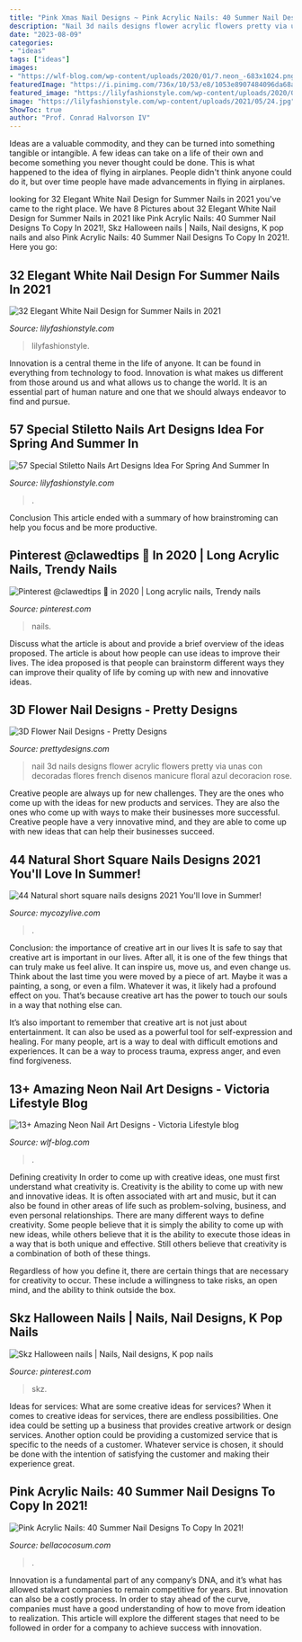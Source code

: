 ```yaml
---
title: "Pink Xmas Nail Designs ~ Pink Acrylic Nails: 40 Summer Nail Designs To Copy In 2021!"
description: "Nail 3d nails designs flower acrylic flowers pretty via unas con decoradas flores french disenos manicure floral azul decoracion rose"
date: "2023-08-09"
categories:
- "ideas"
tags: ["ideas"]
images:
- "https://wlf-blog.com/wp-content/uploads/2020/01/7.neon_-683x1024.png"
featuredImage: "https://i.pinimg.com/736x/10/53/e8/1053e8907484096da68aa75ed5efe74e.jpg"
featured_image: "https://lilyfashionstyle.com/wp-content/uploads/2020/04/22-14.jpg"
image: "https://lilyfashionstyle.com/wp-content/uploads/2021/05/24.jpg"
ShowToc: true
author: "Prof. Conrad Halvorson IV"
---
```



Ideas are a valuable commodity, and they can be turned into something tangible or intangible. A few ideas can take on a life of their own and become something you never thought could be done. This is what happened to the idea of flying in airplanes. People didn't think anyone could do it, but over time people have made advancements in flying in airplanes.

	

		
looking for 32 Elegant White Nail Design for Summer Nails in 2021 you've came to the right place. We have 8 Pictures about 32 Elegant White Nail Design for Summer Nails in 2021 like Pink Acrylic Nails: 40 Summer Nail Designs To Copy In 2021!, Skz Halloween nails | Nails, Nail designs, K pop nails and also Pink Acrylic Nails: 40 Summer Nail Designs To Copy In 2021!. Here you go:
		
    
## 32 Elegant White Nail Design For Summer Nails In 2021

<img loading=lazy src="https://lilyfashionstyle.com/wp-content/uploads/2021/05/24.jpg" onerror="this.onerror=null;this.src='https://tse4.mm.bing.net/th?id=OIP.Vm5MYud5A0Zo1BhzSnwx2AHaLH&amp;pid=15.1';" alt="32 Elegant White Nail Design for Summer Nails in 2021">

_Source: lilyfashionstyle.com_

>lilyfashionstyle. 

	

Innovation is a central theme in the life of anyone. It can be found in everything from technology to food. Innovation is what makes us different from those around us and what allows us to change the world. It is an essential part of human nature and one that we should always endeavor to find and pursue.

    
## 57 Special Stiletto Nails Art Designs Idea For Spring And Summer In

<img loading=lazy src="https://lilyfashionstyle.com/wp-content/uploads/2020/04/22-14.jpg" onerror="this.onerror=null;this.src='https://tse4.mm.bing.net/th?id=OIP.CuKltN4Y7j7HPoa9rgdg9wHaKh&amp;pid=15.1';" alt="57 Special Stiletto Nails Art Designs Idea For Spring And Summer In">

_Source: lilyfashionstyle.com_

>. 

	

Conclusion
This article ended with a summary of how brainstroming can help you focus and be more productive.

    
## Pinterest @clawedtips 💖 In 2020 | Long Acrylic Nails, Trendy Nails

<img loading=lazy src="https://i.pinimg.com/736x/bc/b1/8f/bcb18f11db911f891976962dfa5ca31f.jpg" onerror="this.onerror=null;this.src='https://tse3.mm.bing.net/th?id=OIP.lOvdSCJvlbtKpNrwJMF-gwHaHa&amp;pid=15.1';" alt="Pinterest @clawedtips 💖 in 2020 | Long acrylic nails, Trendy nails">

_Source: pinterest.com_

>nails. 

	

Discuss what the article is about and provide a brief overview of the ideas proposed.
The article is about how people can use ideas to improve their lives. The idea proposed is that people can brainstorm different ways they can improve their quality of life by coming up with new and innovative ideas.

    
## 3D Flower Nail Designs - Pretty Designs

<img loading=lazy src="http://www.prettydesigns.com/wp-content/uploads/2014/07/Blue-Nails1.jpg" onerror="this.onerror=null;this.src='https://tse1.mm.bing.net/th?id=OIP.eZvL7tmTXA7OdjUkIRRcqAHaJ4&amp;pid=15.1';" alt="3D Flower Nail Designs - Pretty Designs">

_Source: prettydesigns.com_

>nail 3d nails designs flower acrylic flowers pretty via unas con decoradas flores french disenos manicure floral azul decoracion rose. 

	

Creative people are always up for new challenges. They are the ones who come up with the ideas for new products and services. They are also the ones who come up with ways to make their businesses more successful. Creative people have a very innovative mind, and they are able to come up with new ideas that can help their businesses succeed.

    
## 44 Natural Short Square Nails Designs 2021 You&#039;ll Love In Summer!

<img loading=lazy src="https://mycozylive.com/wp-content/uploads/2021/04/11-14.jpg" onerror="this.onerror=null;this.src='https://tse1.mm.bing.net/th?id=OIP.4d426fT8MIGtZN2So2wHygHaLH&amp;pid=15.1';" alt="44 Natural short square nails designs 2021 You&#039;ll love in Summer!">

_Source: mycozylive.com_

>. 

	

Conclusion: the importance of creative art in our lives
It is safe to say that creative art is important in our lives. After all, it is one of the few things that can truly make us feel alive. It can inspire us, move us, and even change us.
Think about the last time you were moved by a piece of art. Maybe it was a painting, a song, or even a film. Whatever it was, it likely had a profound effect on you. That’s because creative art has the power to touch our souls in a way that nothing else can.

It’s also important to remember that creative art is not just about entertainment. It can also be used as a powerful tool for self-expression and healing. For many people, art is a way to deal with difficult emotions and experiences. It can be a way to process trauma, express anger, and even find forgiveness.

    
## 13+ Amazing Neon Nail Art Designs - Viсtoria Lifestyle Blog

<img loading=lazy src="https://wlf-blog.com/wp-content/uploads/2020/01/7.neon_-683x1024.png" onerror="this.onerror=null;this.src='https://tse2.mm.bing.net/th?id=OIP.YgRhdvmJL_wkdIWTSo7A9QHaLG&amp;pid=15.1';" alt="13+ Amazing Neon Nail Art Designs - Viсtoria Lifestyle blog">

_Source: wlf-blog.com_

>. 

	

Defining creativity
In order to come up with creative ideas, one must first understand what creativity is. Creativity is the ability to come up with new and innovative ideas. It is often associated with art and music, but it can also be found in other areas of life such as problem-solving, business, and even personal relationships.
There are many different ways to define creativity. Some people believe that it is simply the ability to come up with new ideas, while others believe that it is the ability to execute those ideas in a way that is both unique and effective. Still others believe that creativity is a combination of both of these things.

Regardless of how you define it, there are certain things that are necessary for creativity to occur. These include a willingness to take risks, an open mind, and the ability to think outside the box.

    
## Skz Halloween Nails | Nails, Nail Designs, K Pop Nails

<img loading=lazy src="https://i.pinimg.com/736x/10/53/e8/1053e8907484096da68aa75ed5efe74e.jpg" onerror="this.onerror=null;this.src='https://tse3.mm.bing.net/th?id=OIP.-qrr2SJJ6mATjx1exTUjxwHaJ3&amp;pid=15.1';" alt="Skz Halloween nails | Nails, Nail designs, K pop nails">

_Source: pinterest.com_

>skz. 

	

Ideas for services: What are some creative ideas for services?
When it comes to creative ideas for services, there are endless possibilities. One idea could be setting up a business that provides creative artwork or design services. Another option could be providing a customized service that is specific to the needs of a customer. Whatever service is chosen, it should be done with the intention of satisfying the customer and making their experience great.

    
## Pink Acrylic Nails: 40 Summer Nail Designs To Copy In 2021!

<img loading=lazy src="https://bellacocosum.com/wp-content/uploads/2021/05/18-20.jpg" onerror="this.onerror=null;this.src='https://tse4.mm.bing.net/th?id=OIP.cU4swyteFbULyAJBzw2A7QHaLH&amp;pid=15.1';" alt="Pink Acrylic Nails: 40 Summer Nail Designs To Copy In 2021!">

_Source: bellacocosum.com_

>. 

	

Innovation is a fundamental part of any company’s DNA, and it’s what has allowed stalwart companies to remain competitive for years. But innovation can also be a costly process. In order to stay ahead of the curve, companies must have a good understanding of how to move from ideation to realization. This article will explore the different stages that need to be followed in order for a company to achieve success with innovation.

